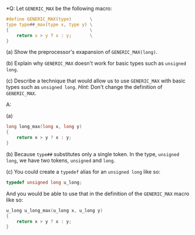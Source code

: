*Q: Let `GENERIC_MAX` be the following macro:

```c
#define GENERIC_MAX(type)       \
type type##_max(type x, type y) \
{                               \
    return x > y ? x : y;       \
}
```

(a) Show the preprocessor's exapansion of `GENERIC_MAX(long)`.

(b) Explain why `GENERIC_MAX` doesn't work for basic types such as
`unsigned long`.

(c) Describe a technique that would allow us to use `GENERIC_MAX` with basic
types such as `unsigned long`. <em>Hint:</em> Don't change the definition of
`GENERIC_MAX`.

A:

(a)

```c
long long_max(long x, long y)
{
    return x > y ? x : y;
}
```

(b) Because `type##` substitutes only a single token. In the type,
`unsigned long`, we have two tokens, `unsigned` and `long`.

(c) You could create a `typedef` alias for an `unsigned long` like so:

```c
typedef unsigned long u_long;
```

And you would be able to use that in the definition of the `GENERIC_MAX` macro
like so:

```c
u_long u_long_max(u_long x, u_long y)
{
    return x > y ? x : y;
}
```
